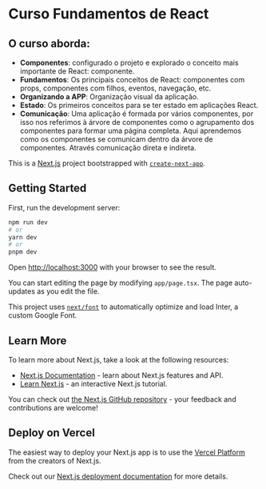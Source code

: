# Curso Fundamentos de React

## O curso aborda:

- **Componentes**: configurado o projeto e explorado o conceito mais importante de React: componente.
- **Fundamentos**: Os principais conceitos de React: componentes com props, componentes com filhos, eventos, navegação, etc.
- **Organizando a APP**: Organização visual da aplicação.
- **Estado**: Os primeiros conceitos para se ter estado em aplicações React.
- **Comunicação**: Uma aplicação é formada por vários componentes, por isso nos referimos à árvore de componentes como o agrupamento dos componentes para formar uma página completa. Aqui aprendemos como os componentes se comunicam dentro da árvore de componentes. Através comunicação direta e indireta.

This is a [Next.js](https://nextjs.org/) project bootstrapped with [`create-next-app`](https://github.com/vercel/next.js/tree/canary/packages/create-next-app).

## Getting Started

First, run the development server:

```bash
npm run dev
# or
yarn dev
# or
pnpm dev
```

Open [http://localhost:3000](http://localhost:3000) with your browser to see the result.

You can start editing the page by modifying `app/page.tsx`. The page auto-updates as you edit the file.

This project uses [`next/font`](https://nextjs.org/docs/basic-features/font-optimization) to automatically optimize and load Inter, a custom Google Font.

## Learn More

To learn more about Next.js, take a look at the following resources:

- [Next.js Documentation](https://nextjs.org/docs) - learn about Next.js features and API.
- [Learn Next.js](https://nextjs.org/learn) - an interactive Next.js tutorial.

You can check out [the Next.js GitHub repository](https://github.com/vercel/next.js/) - your feedback and contributions are welcome!

## Deploy on Vercel

The easiest way to deploy your Next.js app is to use the [Vercel Platform](https://vercel.com/new?utm_medium=default-template&filter=next.js&utm_source=create-next-app&utm_campaign=create-next-app-readme) from the creators of Next.js.

Check out our [Next.js deployment documentation](https://nextjs.org/docs/deployment) for more details.
